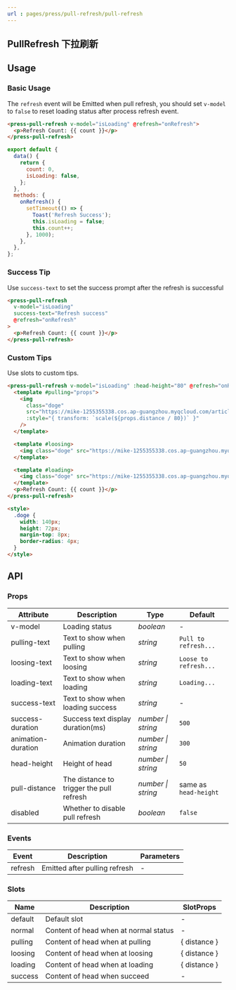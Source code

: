 ```yaml
---
url : pages/press/pull-refresh/pull-refresh
---
```


## PullRefresh 下拉刷新


## Usage

### Basic Usage


The `refresh` event will be Emitted when pull refresh, you should set `v-model` to `false` to reset loading status after process refresh event.

```html
<press-pull-refresh v-model="isLoading" @refresh="onRefresh">
  <p>Refresh Count: {{ count }}</p>
</press-pull-refresh>
```

```js
export default {
  data() {
    return {
      count: 0,
      isLoading: false,
    };
  },
  methods: {
    onRefresh() {
      setTimeout(() => {
        Toast('Refresh Success');
        this.isLoading = false;
        this.count++;
      }, 1000);
    },
  },
};
```

### Success Tip

Use `success-text` to set the success prompt after the refresh is successful

```html
<press-pull-refresh
  v-model="isLoading"
  success-text="Refresh success"
  @refresh="onRefresh"
>
  <p>Refresh Count: {{ count }}</p>
</press-pull-refresh>
```

### Custom Tips

Use slots to custom tips.

```html
<press-pull-refresh v-model="isLoading" :head-height="80" @refresh="onRefresh">
  <template #pulling="props">
    <img
      class="doge"
      src="https://mike-1255355338.cos.ap-guangzhou.myqcloud.com/article/2024/7/own_mike_9ebf38f1fc4354df84.png"
      :style="{ transform: `scale(${props.distance / 80})` }"
    />
  </template>

  <template #loosing>
    <img class="doge" src="https://mike-1255355338.cos.ap-guangzhou.myqcloud.com/article/2024/7/own_mike_9ebf38f1fc4354df84.png" />
  </template>

  <template #loading>
    <img class="doge" src="https://mike-1255355338.cos.ap-guangzhou.myqcloud.com/article/2024/7/own_mike_aecbd81ffaca64b6f4.jpg" />
  </template>
  <p>Refresh Count: {{ count }}</p>
</press-pull-refresh>

<style>
  .doge {
    width: 140px;
    height: 72px;
    margin-top: 8px;
    border-radius: 4px;
  }
</style>
```

## API

### Props

| Attribute          | Description                              | Type               | Default               |
| ------------------ | ---------------------------------------- | ------------------ | --------------------- |
| v-model            | Loading status                           | _boolean_          | -                     |
| pulling-text       | Text to show when pulling                | _string_           | `Pull to refresh...`  |
| loosing-text       | Text to show when loosing                | _string_           | `Loose to refresh...` |
| loading-text       | Text to show when loading                | _string_           | `Loading...`          |
| success-text       | Text to show when loading success        | _string_           | -                     |
| success-duration   | Success text display duration(ms)        | _number \| string_ | `500`                 |
| animation-duration | Animation duration                       | _number \| string_ | `300`                 |
| head-height        | Height of head                           | _number \| string_ | `50`                  |
| pull-distance      | The distance to trigger the pull refresh | _number \| string_ | same as `head-height` |
| disabled           | Whether to disable pull refresh          | _boolean_          | `false`               |

### Events

| Event   | Description                   | Parameters |
| ------- | ----------------------------- | ---------- |
| refresh | Emitted after pulling refresh | -          |

### Slots

| Name    | Description                           | SlotProps    |
| ------- | ------------------------------------- | ------------ |
| default | Default slot                          | -            |
| normal  | Content of head when at normal status | -            |
| pulling | Content of head when at pulling       | { distance } |
| loosing | Content of head when at loosing       | { distance } |
| loading | Content of head when at loading       | { distance } |
| success | Content of head when succeed          | -            |



